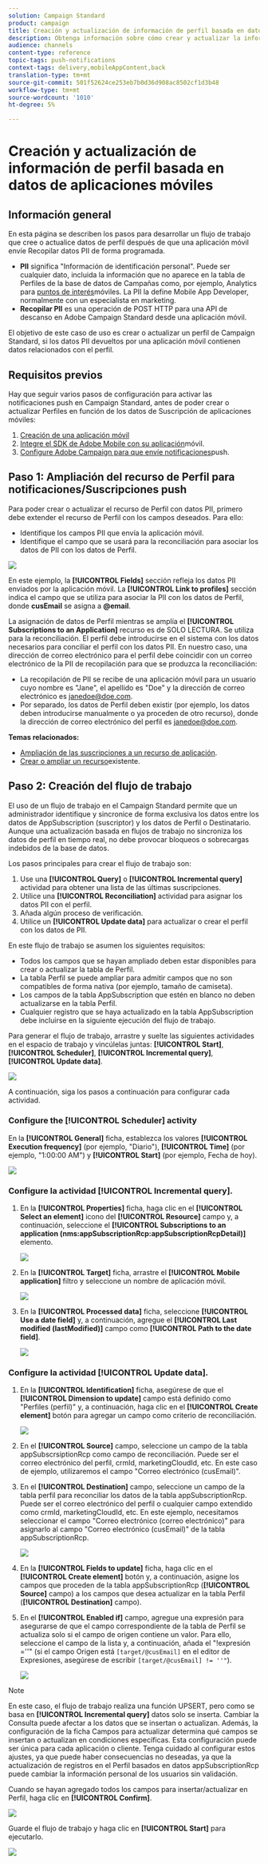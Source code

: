```yaml
---
solution: Campaign Standard
product: campaign
title: Creación y actualización de información de perfil basada en datos de aplicaciones móviles
description: Obtenga información sobre cómo crear y actualizar la información de perfil en función de los datos de aplicaciones móviles.
audience: channels
content-type: reference
topic-tags: push-notifications
context-tags: delivery,mobileAppContent,back
translation-type: tm+mt
source-git-commit: 501f52624ce253eb7b0d36d908ac8502cf1d3b48
workflow-type: tm+mt
source-wordcount: '1010'
ht-degree: 5%

---
```



# Creación y actualización de información de perfil basada en datos de aplicaciones móviles

## Información general

En esta página se describen los pasos para desarrollar un flujo de trabajo que cree o actualice datos de perfil después de que una aplicación móvil envíe Recopilar datos PII de forma programada.

* **PII** significa &quot;Información de identificación personal&quot;. Puede ser cualquier dato, incluida la información que no aparece en la tabla de Perfiles de la base de datos de Campañas como, por ejemplo, Analytics para [puntos de interés](../../integrating/using/about-campaign-points-of-interest-data-integration.md)móviles. La PII la define Mobile App Developer, normalmente con un especialista en marketing.
* **Recopilar PII** es una operación de POST HTTP para una API de descanso en Adobe Campaign Standard desde una aplicación móvil.

El objetivo de este caso de uso es crear o actualizar un perfil de Campaign Standard, si los datos PII devueltos por una aplicación móvil contienen datos relacionados con el perfil.

## Requisitos previos

Hay que seguir varios pasos de configuración para activar las notificaciones push en Campaign Standard, antes de poder crear o actualizar Perfiles en función de los datos de Suscripción de aplicaciones móviles:

1. [Creación de una aplicación móvil](../../administration/using/configuring-a-mobile-application.md)
1. [Integre el SDK de Adobe Mobile con su aplicación](https://helpx.adobe.com/es/campaign/kb/integrate-mobile-sdk.html)móvil.
1. [Configure Adobe Campaign para que envíe notificaciones](https://helpx.adobe.com/es/campaign/kb/configuring-app-sdkv4.html)push.

## Paso 1: Ampliación del recurso de Perfil para notificaciones/Suscripciones push

Para poder crear o actualizar el recurso de Perfil con datos PII, primero debe extender el recurso de Perfil con los campos deseados. Para ello:

* Identifique los campos PII que envía la aplicación móvil.
* Identifique el campo que se usará para la reconciliación para asociar los datos de PII con los datos de Perfil.

![](assets/update_profile1.png)

En este ejemplo, la **[!UICONTROL Fields]** sección refleja los datos PII enviados por la aplicación móvil. La **[!UICONTROL Link to profiles]** sección indica el campo que se utiliza para asociar la PII con los datos de Perfil, donde **cusEmail** se asigna a **@email**.

La asignación de datos de Perfil mientras se amplía el **[!UICONTROL Subscriptions to an Application]** recurso es de SOLO LECTURA. Se utiliza para la reconciliación. El perfil debe introducirse en el sistema con los datos necesarios para conciliar el perfil con los datos PII. En nuestro caso, una dirección de correo electrónico para el perfil debe coincidir con un correo electrónico de la PII de recopilación para que se produzca la reconciliación:

* La recopilación de PII se recibe de una aplicación móvil para un usuario cuyo nombre es &quot;Jane&quot;, el apellido es &quot;Doe&quot; y la dirección de correo electrónico es janedoe@doe.com.
* Por separado, los datos de Perfil deben existir (por ejemplo, los datos deben introducirse manualmente o ya proceden de otro recurso), donde la dirección de correo electrónico del perfil es janedoe@doe.com.

**Temas relacionados:**

* [Ampliación de las suscripciones a un recurso de aplicación](../../developing/using/extending-the-subscriptions-to-an-application-resource.md).
* [Crear o ampliar un recurso](../../developing/using/key-steps-to-add-a-resource.md)existente.

## Paso 2: Creación del flujo de trabajo

El uso de un flujo de trabajo en el Campaign Standard permite que un administrador identifique y sincronice de forma exclusiva los datos entre los datos de AppSubscription (suscriptor) y los datos de Perfil o Destinatario. Aunque una actualización basada en flujos de trabajo no sincroniza los datos de perfil en tiempo real, no debe provocar bloqueos o sobrecargas indebidos de la base de datos.

Los pasos principales para crear el flujo de trabajo son:

1. Use una **[!UICONTROL Query]** o **[!UICONTROL Incremental query]** actividad para obtener una lista de las últimas suscripciones.
1. Utilice una **[!UICONTROL Reconciliation]** actividad para asignar los datos PII con el perfil.
1. Añada algún proceso de verificación.
1. Utilice un **[!UICONTROL Update data]** para actualizar o crear el perfil con los datos de PII.

En este flujo de trabajo se asumen los siguientes requisitos:

* Todos los campos que se hayan ampliado deben estar disponibles para crear o actualizar la tabla de Perfil.
* La tabla Perfil se puede ampliar para admitir campos que no son compatibles de forma nativa (por ejemplo, tamaño de camiseta).
* Los campos de la tabla AppSubscription que estén en blanco no deben actualizarse en la tabla Perfil.
* Cualquier registro que se haya actualizado en la tabla AppSubscription debe incluirse en la siguiente ejecución del flujo de trabajo.

Para generar el flujo de trabajo, arrastre y suelte las siguientes actividades en el espacio de trabajo y vincúlelas juntas: **[!UICONTROL Start]**, **[!UICONTROL Scheduler]**, **[!UICONTROL Incremental query]**, **[!UICONTROL Update data]**.

![](assets/update_profile0.png)

A continuación, siga los pasos a continuación para configurar cada actividad.

### Configure the **[!UICONTROL Scheduler]** activity

En la **[!UICONTROL General]** ficha, establezca los valores **[!UICONTROL Execution frequency]** (por ejemplo, &quot;Diario&quot;), **[!UICONTROL Time]** (por ejemplo, &quot;1:00:00 AM&quot;) y **[!UICONTROL Start]** (por ejemplo, Fecha de hoy).

![](assets/update_profile2.png)

### Configure la actividad **[!UICONTROL Incremental query]**.

1. En la **[!UICONTROL Properties]** ficha, haga clic en el **[!UICONTROL Select an element]** icono del **[!UICONTROL Resource]** campo y, a continuación, seleccione el **[!UICONTROL Subscriptions to an application (nms:appSubscriptionRcp:appSubscriptionRcpDetail)]** elemento.

   ![](assets/update_profile3.png)

1. En la **[!UICONTROL Target]** ficha, arrastre el **[!UICONTROL Mobile application]** filtro y seleccione un nombre de aplicación móvil.

   ![](assets/update_profile4.png)

1. En la **[!UICONTROL Processed data]** ficha, seleccione **[!UICONTROL Use a date field]** y, a continuación, agregue el **[!UICONTROL Last modified (lastModified)]** campo como **[!UICONTROL Path to the date field]**.

   ![](assets/update_profile5.png)

### Configure la actividad **[!UICONTROL Update data]**.

1. En la **[!UICONTROL Identification]** ficha, asegúrese de que el **[!UICONTROL Dimension to update]** campo está definido como &quot;Perfiles (perfil)&quot; y, a continuación, haga clic en el **[!UICONTROL Create element]** botón para agregar un campo como criterio de reconciliación.

   ![](assets/update_profile_createelement.png)

1. En el **[!UICONTROL Source]** campo, seleccione un campo de la tabla appSubscrsiptionRcp como campo de reconciliación. Puede ser el correo electrónico del perfil, crmId, marketingCloudId, etc. En este caso de ejemplo, utilizaremos el campo &quot;Correo electrónico (cusEmail)&quot;.

1. En el **[!UICONTROL Destination]** campo, seleccione un campo de la tabla perfil para reconciliar los datos de la tabla appSubscriptionRcp. Puede ser el correo electrónico del perfil o cualquier campo extendido como crmId, marketingCloudId, etc. En este ejemplo, necesitamos seleccionar el campo &quot;Correo electrónico (correo electrónico)&quot; para asignarlo al campo &quot;Correo electrónico (cusEmail)&quot; de la tabla appSubscriptionRcp.

   ![](assets/update_profile7.png)

1. En la **[!UICONTROL Fields to update]** ficha, haga clic en el **[!UICONTROL Create element]** botón y, a continuación, asigne los campos que proceden de la tabla appSubscriptionRcp (**[!UICONTROL Source]** campo) a los campos que desea actualizar en la tabla Perfil (**[!UICONTROL Destination]** campo).

1. En el **[!UICONTROL Enabled if]** campo, agregue una expresión para asegurarse de que el campo correspondiente de la tabla de Perfil se actualiza solo si el campo de origen contiene un valor. Para ello, seleccione el campo de la lista y, a continuación, añada el &quot;!expresión =&#39;&#39;&quot; (si el campo Origen está `[target/@cusEmail]` en el editor de Expresiones, asegúrese de escribir `[target/@cusEmail] != ''"`).

   ![](assets/update_profile8.png)

>[!NOTE]
>
>En este caso, el flujo de trabajo realiza una función UPSERT, pero como se basa en **[!UICONTROL Incremental query]** datos solo se inserta. Cambiar la Consulta puede afectar a los datos que se insertan o actualizan.
>Además, la configuración de la ficha Campos para actualizar determina qué campos se insertan o actualizan en condiciones específicas. Esta configuración puede ser única para cada aplicación o cliente.
>Tenga cuidado al configurar estos ajustes, ya que puede haber consecuencias no deseadas, ya que la actualización de registros en el Perfil basados en datos appSubscriptionRcp puede cambiar la información personal de los usuarios sin validación.

Cuando se hayan agregado todos los campos para insertar/actualizar en Perfil, haga clic en **[!UICONTROL Confirm]**.

![](assets/update_profile9.png)

Guarde el flujo de trabajo y haga clic en **[!UICONTROL Start]** para ejecutarlo.

![](assets/update_profile10.png)
